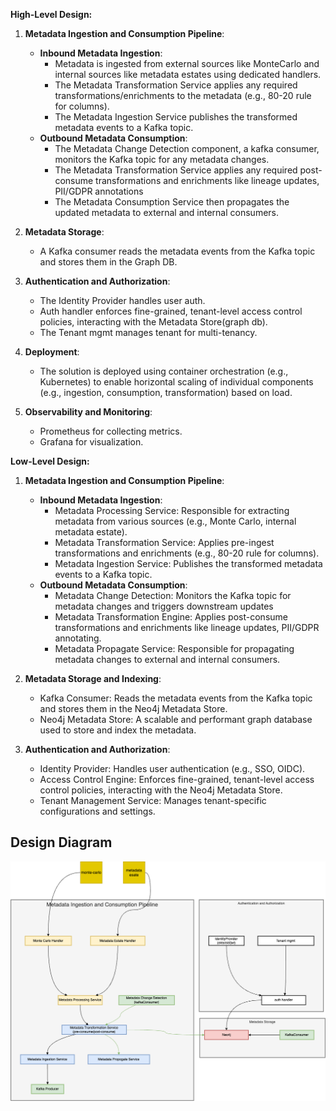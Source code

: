 **High-Level Design:**

1. **Metadata Ingestion and Consumption Pipeline**:
   - **Inbound Metadata Ingestion**:
     - Metadata is ingested from external sources like MonteCarlo and internal sources like metadata estates using dedicated handlers.
     - The Metadata Transformation Service applies any required transformations/enrichments to the metadata (e.g., 80-20 rule for columns).
     - The Metadata Ingestion Service publishes the transformed metadata events to a Kafka topic.
   - **Outbound Metadata Consumption**:
     - The Metadata Change Detection component, a kafka consumer, monitors the Kafka topic for any metadata changes.
     - The Metadata Transformation Service applies any required post-consume transformations and enrichments like lineage updates, PII/GDPR annotations
     - The Metadata Consumption Service then propagates the updated metadata to external and internal consumers.

2. **Metadata Storage**:
   - A Kafka consumer reads the metadata events from the Kafka topic and stores them in the Graph DB.

3. **Authentication and Authorization**:
   - The Identity Provider handles user auth.
   - Auth handler enforces fine-grained, tenant-level access control policies, interacting with the Metadata Store(graph db).
   - The Tenant mgmt manages tenant for multi-tenancy.

4. **Deployment**:
   - The solution is deployed using container orchestration (e.g., Kubernetes) to enable horizontal scaling of individual components (e.g., ingestion, consumption, transformation) based on load.

5. **Observability and Monitoring**:
    - Prometheus for collecting metrics.
    - Grafana for visualization.

**Low-Level Design:**

1. **Metadata Ingestion and Consumption Pipeline**:
   - **Inbound Metadata Ingestion**:
     - Metadata Processing Service: Responsible for extracting metadata from various sources (e.g., Monte Carlo, internal metadata estate).
     - Metadata Transformation Service: Applies pre-ingest transformations and enrichments (e.g., 80-20 rule for columns).
     - Metadata Ingestion Service: Publishes the transformed metadata events to a Kafka topic.
   - **Outbound Metadata Consumption**:
     - Metadata Change Detection: Monitors the Kafka topic for metadata changes and triggers downstream updates
     - Metadata Transformation Engine: Applies post-consume transformations and enrichments like lineage updates, PII/GDPR annotating.
     - Metadata Propagate Service: Responsible for propagating metadata changes to external and internal consumers.

2. **Metadata Storage and Indexing**:
   - Kafka Consumer: Reads the metadata events from the Kafka topic and stores them in the Neo4j Metadata Store.
   - Neo4j Metadata Store: A scalable and performant graph database used to store and index the metadata.


3. **Authentication and Authorization**:
   - Identity Provider: Handles user authentication (e.g., SSO, OIDC).
   - Access Control Engine: Enforces fine-grained, tenant-level access control policies, interacting with the Neo4j Metadata Store.
   - Tenant Management Service: Manages tenant-specific configurations and settings.



## Design Diagram

![Design Diagram](../assets/lily-LLD-final.png)